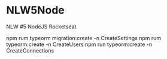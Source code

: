 # NLW5Node
NLW #5 NodeJS Rocketseat

 npm rum typeorm migration:create -n CreateSettings
 npm rum typeorm:create -n CreateUsers
 npm run typeorm:create -n CreateConnections